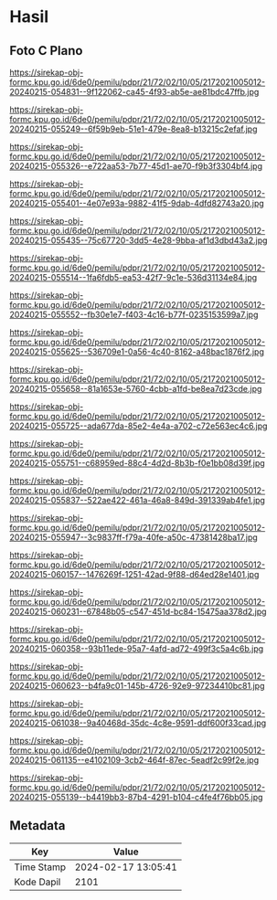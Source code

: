 # Hasil

## Foto C Plano

https://sirekap-obj-formc.kpu.go.id/6de0/pemilu/pdpr/21/72/02/10/05/2172021005012-20240215-054831--9f122062-ca45-4f93-ab5e-ae81bdc47ffb.jpg

https://sirekap-obj-formc.kpu.go.id/6de0/pemilu/pdpr/21/72/02/10/05/2172021005012-20240215-055249--6f59b9eb-51e1-479e-8ea8-b13215c2efaf.jpg

https://sirekap-obj-formc.kpu.go.id/6de0/pemilu/pdpr/21/72/02/10/05/2172021005012-20240215-055326--e722aa53-7b77-45d1-ae70-f9b3f3304bf4.jpg

https://sirekap-obj-formc.kpu.go.id/6de0/pemilu/pdpr/21/72/02/10/05/2172021005012-20240215-055401--4e07e93a-9882-41f5-9dab-4dfd82743a20.jpg

https://sirekap-obj-formc.kpu.go.id/6de0/pemilu/pdpr/21/72/02/10/05/2172021005012-20240215-055435--75c67720-3dd5-4e28-9bba-af1d3dbd43a2.jpg

https://sirekap-obj-formc.kpu.go.id/6de0/pemilu/pdpr/21/72/02/10/05/2172021005012-20240215-055514--1fa6fdb5-ea53-42f7-9c1e-536d31134e84.jpg

https://sirekap-obj-formc.kpu.go.id/6de0/pemilu/pdpr/21/72/02/10/05/2172021005012-20240215-055552--fb30e1e7-f403-4c16-b77f-0235153599a7.jpg

https://sirekap-obj-formc.kpu.go.id/6de0/pemilu/pdpr/21/72/02/10/05/2172021005012-20240215-055625--536709e1-0a56-4c40-8162-a48bac1876f2.jpg

https://sirekap-obj-formc.kpu.go.id/6de0/pemilu/pdpr/21/72/02/10/05/2172021005012-20240215-055658--81a1653e-5760-4cbb-a1fd-be8ea7d23cde.jpg

https://sirekap-obj-formc.kpu.go.id/6de0/pemilu/pdpr/21/72/02/10/05/2172021005012-20240215-055725--ada677da-85e2-4e4a-a702-c72e563ec4c6.jpg

https://sirekap-obj-formc.kpu.go.id/6de0/pemilu/pdpr/21/72/02/10/05/2172021005012-20240215-055751--c68959ed-88c4-4d2d-8b3b-f0e1bb08d39f.jpg

https://sirekap-obj-formc.kpu.go.id/6de0/pemilu/pdpr/21/72/02/10/05/2172021005012-20240215-055837--522ae422-461a-46a8-849d-391339ab4fe1.jpg

https://sirekap-obj-formc.kpu.go.id/6de0/pemilu/pdpr/21/72/02/10/05/2172021005012-20240215-055947--3c9837ff-f79a-40fe-a50c-47381428ba17.jpg

https://sirekap-obj-formc.kpu.go.id/6de0/pemilu/pdpr/21/72/02/10/05/2172021005012-20240215-060157--1476269f-1251-42ad-9f88-d64ed28e1401.jpg

https://sirekap-obj-formc.kpu.go.id/6de0/pemilu/pdpr/21/72/02/10/05/2172021005012-20240215-060231--67848b05-c547-451d-bc84-15475aa378d2.jpg

https://sirekap-obj-formc.kpu.go.id/6de0/pemilu/pdpr/21/72/02/10/05/2172021005012-20240215-060358--93b11ede-95a7-4afd-ad72-499f3c5a4c6b.jpg

https://sirekap-obj-formc.kpu.go.id/6de0/pemilu/pdpr/21/72/02/10/05/2172021005012-20240215-060623--b4fa9c01-145b-4726-92e9-97234410bc81.jpg

https://sirekap-obj-formc.kpu.go.id/6de0/pemilu/pdpr/21/72/02/10/05/2172021005012-20240215-061038--9a40468d-35dc-4c8e-9591-ddf600f33cad.jpg

https://sirekap-obj-formc.kpu.go.id/6de0/pemilu/pdpr/21/72/02/10/05/2172021005012-20240215-061135--e4102109-3cb2-464f-87ec-5eadf2c99f2e.jpg

https://sirekap-obj-formc.kpu.go.id/6de0/pemilu/pdpr/21/72/02/10/05/2172021005012-20240215-055139--b4419bb3-87b4-4291-b104-c4fe4f76bb05.jpg


## Metadata

| Key        | Value               |
| ---------- | ------------------- |
| Time Stamp | 2024-02-17 13:05:41 |
| Kode Dapil | 2101                |



